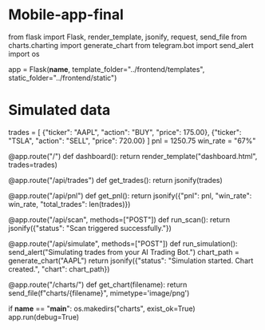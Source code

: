 # Mobile-app-final

from flask import Flask, render_template, jsonify, request, send_file
from charts.charting import generate_chart
from telegram.bot import send_alert
import os

app = Flask(__name__, template_folder="../frontend/templates", static_folder="../frontend/static")

# Simulated data
trades = [
    {"ticker": "AAPL", "action": "BUY", "price": 175.00},
    {"ticker": "TSLA", "action": "SELL", "price": 720.00}
]
pnl = 1250.75
win_rate = "67%"

@app.route("/")
def dashboard():
    return render_template("dashboard.html", trades=trades)

@app.route("/api/trades")
def get_trades():
    return jsonify(trades)

@app.route("/api/pnl")
def get_pnl():
    return jsonify({"pnl": pnl, "win_rate": win_rate, "total_trades": len(trades)})

@app.route("/api/scan", methods=["POST"])
def run_scan():
    return jsonify({"status": "Scan triggered successfully."})

@app.route("/api/simulate", methods=["POST"])
def run_simulation():
    send_alert("Simulating trades from your AI Trading Bot.")
    chart_path = generate_chart("AAPL")
    return jsonify({"status": "Simulation started. Chart created.", "chart": chart_path})

@app.route("/charts/<filename>")
def get_chart(filename):
    return send_file(f"charts/{filename}", mimetype='image/png')

if __name__ == "__main__":
    os.makedirs("charts", exist_ok=True)
    app.run(debug=True)
